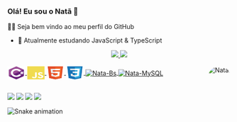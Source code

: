### Olá! Eu sou o Natã 🙂
🙋‍♂️ Seja bem vindo ao meu perfil do GitHub

- 🌱 Atualmente estudando JavaScript & TypeScript


<div align="center">
  <a href="https://github.com/Nata-Santos">
  <img height="180em" src="https://github-readme-stats.vercel.app/api?username=Nata-Santos&show_icons=true&theme=dark&include_all_commits=true&count_private=true"/>
  <img height="180em" src="https://github-readme-stats.vercel.app/api/top-langs/?username=Nata-Santos&layout=compact&langs_count=7&theme=dark"/>
</div>

<div style="display: inline_block"><br>
<img align="center" alt="Nata-Csharp" height="30" width="40" src="https://raw.githubusercontent.com/devicons/devicon/master/icons/csharp/csharp-original.svg">
  <img align="center" alt="Nata-Js" height="30" width="40" src="https://raw.githubusercontent.com/devicons/devicon/master/icons/javascript/javascript-plain.svg">
  <img align="center" alt="Nata-HTML" height="30" width="40" src="https://raw.githubusercontent.com/devicons/devicon/master/icons/html5/html5-original.svg">
  <img align="center" alt="Nata-CSS" height="30" width="40" src="https://raw.githubusercontent.com/devicons/devicon/master/icons/css3/css3-original.svg">
  <img align="center" alt="Nata-Bs" height="30" width="40" src="https://cdn.jsdelivr.net/gh/devicons/devicon/icons/bootstrap/bootstrap-original.svg">
  <img align="center" alt="Nata-MySQL" height="30" width="40" src="https://cdn.jsdelivr.net/gh/devicons/devicon/icons/mysql/mysql-plain.svg">
  
  <img align="right" alt="Nataf" height="150" style="border-radius:50px;" src="https://scontent.fssz2-1.fna.fbcdn.net/v/t39.30808-6/291878249_5379596482127531_7920419612832056926_n.jpg?_nc_cat=105&ccb=1-7&_nc_sid=09cbfe&_nc_eui2=AeEyT6c7Ue_CPsegBsnSOWf5M-SIukWxeFoz5Ii6RbF4WpqIlpNkZJJNECoLo1NTeWpQAO5cEy65aYCQGjVdDD7Z&_nc_ohc=XQRbArGstgQAX-gCsmJ&_nc_ht=scontent.fssz2-1.fna&oh=00_AT-ckXlfO6JTV48nItN77Mhyyb17z4g3x3Dz0Bi89MDIUg&oe=62CB9D73">
</div>


##
 
<div> 
  <a href="https://www.youtube.com/channel/UCEe2Lo9h-ZWlEIlEFGrloGA" target="_blank"><img src="https://img.shields.io/badge/YouTube-FF0000?style=for-the-badge&logo=youtube&logoColor=white" target="_blank"></a>
  <a href="https://instagram.com/eunatans" target="_blank"><img src="https://img.shields.io/badge/-Instagram-%23E4405F?style=for-the-badge&logo=instagram&logoColor=white" target="_blank"></a>
 <a href="https://www.facebook.com/nata.dossantossilva.5/" target="_blank"><img src="https://img.shields.io/badge/Facebook-1877F2?style=for-the-badge&logo=facebook&logoColor=white" target="_blank"></a> 
  <a href = "mailto:natan.sfc9@gmail.com/img.shields.io/badge/-Gmail-%23333?style=for-the-badge&logo=gmail&logoColor=white" target="_blank"></a>
  <a href="https://www.linkedin.com/in/nat%C3%A3-dos-santos-silva-7b2b0b195/" target="_blank"><img src="https://img.shields.io/badge/-LinkedIn-%230077B5?style=for-the-badge&logo=linkedin&logoColor=white" target="_blank"></a> 
 
  ![Snake animation](https://github.com/Nata-Santos/Nata-Santos/blob/output/github-contribution-grid-snake.svg)
 
</div>





